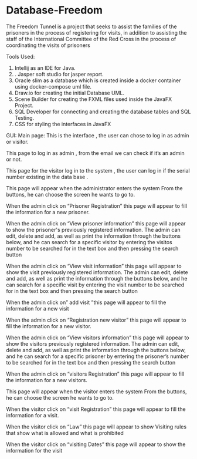 # Database-Freedom

The Freedom Tunnel is a project that seeks to assist the families of the prisoners in the process of registering for visits, in addition to assisting the staff of the International Committee of the Red Cross in the process of coordinating the visits of prisoners

Tools Used:
1.	Intellij as an IDE for Java. 
2.	. Jasper soft studio for jasper report.
3. Oracle slim as a database which is created inside 
a docker container using docker-compose uml file. 
4. Draw.io for creating the initial Database UML. 
5. Scene Builder for creating the FXML files used inside the 
JavaFX Project. 
6. SQL Developer for connecting and creating the database 
tables and SQL Testing. 
7. CSS for styling the interfaces in JavaFX


GUI: 
Main page:
This is the interface , the user can chose to log in as admin or visitor.



This page to log in as admin , from the email we can check if it’s an admin or not. 



This page for the visitor log in to the system , the user can log in if the serial number existing in the data base .



This page will appear when the administrator enters the system From the buttons, he can choose the screen he wants to go to. 



When the admin click on “Prisoner Registration” this page will appear  to fill the information for a new prisoner.




When the admin click on “View prisoner information” this page will appear  to show the prisoner's previously registered information.
 The admin  can edit, delete and add, as well as print the information through the buttons below, and he can search for a specific visitor by entering the visitos number to be searched for in the text box and then pressing the search button





When the admin click on “View visit information” this page will appear  to show the visit previously registered information.
 The admin  can edit, delete and add, as well as print the information through the buttons below, and he can search for a specific visit by entering the visit number to be searched for in the text box and then pressing the search button





When the admin click on” add visit ”this page will appear  to fill the information for a new visit 




When the admin click on “Registration new visitor” this page will appear  to fill the information for a new visitor.




When the admin click on “View visitors information” this page will appear  to show the visitors previously registered information.
 The admin  can edit, delete and add, as well as print the information through the buttons below, and he can search for a specific prisoner by entering the prisoner’s number to be searched for in the text box and then pressing the search button




When the admin click on “visitors Registration” this page will appear  to fill the information for a new visitors.




This page will appear when the visitor enters the system From the buttons, he can choose the screen he wants to go to.




When the visitor click on “visit Registration” this page will appear  to fill the information for a visit.



When the visitor click on “Law” this page will appear  to show  Visiting rules that show what is allowed and what is prohibited




When the visitor click on “visiting Dates” this page will appear  to show the information for the visit





